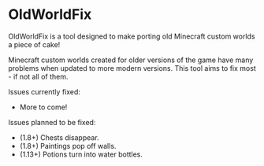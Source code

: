 # OldWorldFix
OldWorldFix is a tool designed to make porting old Minecraft custom worlds a piece of cake!

Minecraft custom worlds created for older versions of the game have many problems when updated to more modern versions. This tool aims to fix most - if not all of them.

Issues currently fixed:
* More to come!

Issues planned to be fixed:
* (1.8+) Chests disappear.
* (1.8+) Paintings pop off walls.
* (1.13+) Potions turn into water bottles.
